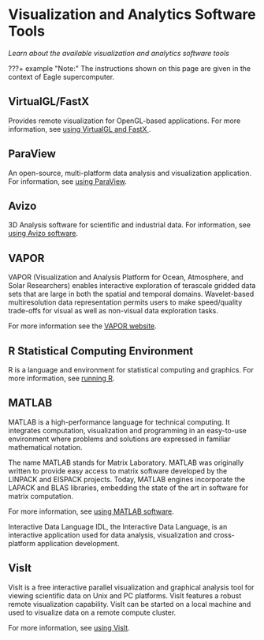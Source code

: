 # Visualization and Analytics Software Tools 

*Learn about the available visualization and analytics software tools*

???+ example "Note:"
    The instructions shown on this page are given in the context of Eagle supercomputer.


## VirtualGL/FastX

Provides remote visualization for OpenGL-based applications. For more information, see [using VirtualGL and FastX ](FastX/fastx.md).

## ParaView

An open-source, multi-platform data analysis and visualization application. 
For information, see [using ParaView](paraview.md).

## Avizo

3D Analysis software for scientific and industrial data. For information, see [using Avizo software](avizo.md).

## VAPOR

VAPOR (Visualization and Analysis Platform for Ocean, Atmosphere, and Solar Researchers) enables interactive exploration of terascale gridded data sets that are large in both the spatial and temporal domains. Wavelet-based multiresolution data representation permits users to make speed/quality trade-offs for visual as well as non-visual data exploration tasks.

For more information see the [VAPOR website](https://www.vapor.ucar.edu/).

## R Statistical Computing Environment

R is a language and environment for statistical computing and graphics. For more information, see [running R](../Development/Languages/r.md).

## MATLAB

MATLAB is a high-performance language for technical computing. It integrates computation, visualization and programming in an easy-to-use environment where problems and solutions are expressed in familiar mathematical notation.

The name MATLAB stands for Matrix Laboratory. MATLAB was originally written to provide easy access to matrix software developed by the LINPACK and EISPACK projects. Today, MATLAB engines incorporate the LAPACK and BLAS libraries, embedding the state of the art in software for matrix computation.

For more information, see [using MATLAB software](../Applications/Matlab/index.md). 

Interactive Data Language
IDL, the Interactive Data Language, is an interactive application used for data analysis, visualization and cross-platform application development.

## VisIt

VisIt is a free interactive parallel visualization and graphical analysis tool for viewing scientific data on Unix and PC platforms.  VisIt features a robust remote visualization capability. VisIt can be started on a local machine and used to visualize data on a remote compute cluster. 

For more information, see [using VisIt](visit.md). 
